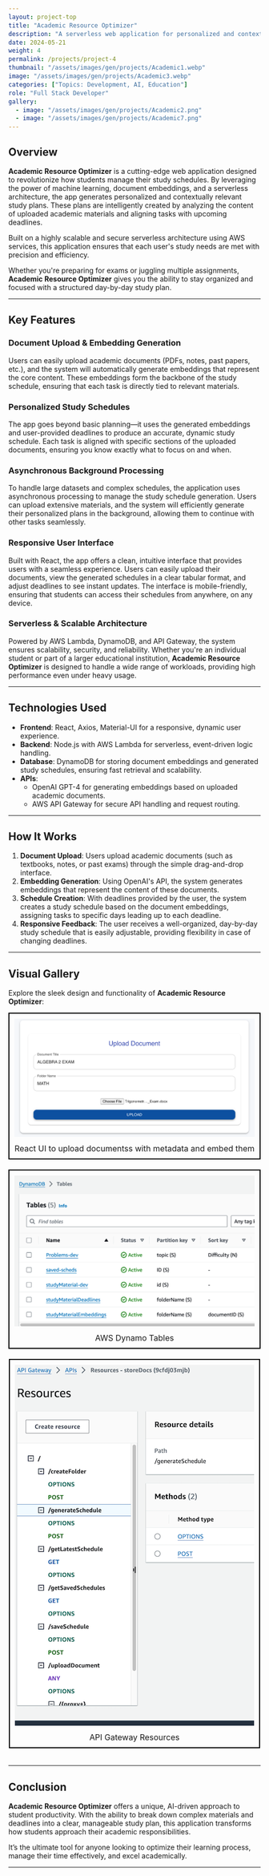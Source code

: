 ```yaml
---
layout: project-top
title: "Academic Resource Optimizer"
description: "A serverless web application for personalized and contextually relevant study schedules"
date: 2024-05-21
weight: 4
permalink: /projects/project-4
thumbnail: "/assets/images/gen/projects/Academic1.webp"
image: "/assets/images/gen/projects/Academic3.webp"
categories: ["Topics: Development, AI, Education"]
role: "Full Stack Developer"
gallery:
  - image: "/assets/images/gen/projects/Academic2.png"
  - image: "/assets/images/gen/projects/Academic7.png"
---
```

## Overview
**Academic Resource Optimizer** is a cutting-edge web application designed to revolutionize how students manage their study schedules. By leveraging the power of machine learning, document embeddings, and a serverless architecture, the app generates personalized and contextually relevant study plans. These plans are intelligently created by analyzing the content of uploaded academic materials and aligning tasks with upcoming deadlines.

Built on a highly scalable and secure serverless architecture using AWS services, this application ensures that each user's study needs are met with precision and efficiency. 

Whether you're preparing for exams or juggling multiple assignments, **Academic Resource Optimizer** gives you the ability to stay organized and focused with a structured day-by-day study plan.

---

## Key Features
### **Document Upload & Embedding Generation**
Users can easily upload academic documents (PDFs, notes, past papers, etc.), and the system will automatically generate embeddings that represent the core content. These embeddings form the backbone of the study schedule, ensuring that each task is directly tied to relevant materials.

### **Personalized Study Schedules**
The app goes beyond basic planning—it uses the generated embeddings and user-provided deadlines to produce an accurate, dynamic study schedule. Each task is aligned with specific sections of the uploaded documents, ensuring you know exactly what to focus on and when.

### **Asynchronous Background Processing**
To handle large datasets and complex schedules, the application uses asynchronous processing to manage the study schedule generation. Users can upload extensive materials, and the system will efficiently generate their personalized plans in the background, allowing them to continue with other tasks seamlessly.

### **Responsive User Interface**
Built with React, the app offers a clean, intuitive interface that provides users with a seamless experience. Users can easily upload their documents, view the generated schedules in a clear tabular format, and adjust deadlines to see instant updates. The interface is mobile-friendly, ensuring that students can access their schedules from anywhere, on any device.

### **Serverless & Scalable Architecture**
Powered by AWS Lambda, DynamoDB, and API Gateway, the system ensures scalability, security, and reliability. Whether you're an individual student or part of a larger educational institution, **Academic Resource Optimizer** is designed to handle a wide range of workloads, providing high performance even under heavy usage.

---

## Technologies Used
- **Frontend**: React, Axios, Material-UI for a responsive, dynamic user experience.
- **Backend**: Node.js with AWS Lambda for serverless, event-driven logic handling.
- **Database**: DynamoDB for storing document embeddings and generated study schedules, ensuring fast retrieval and scalability.
- **APIs**:
  - OpenAI GPT-4 for generating embeddings based on uploaded academic documents.
  - AWS API Gateway for secure API handling and request routing.
  
---

## How It Works
1. **Document Upload**: Users upload academic documents (such as textbooks, notes, or past exams) through the simple drag-and-drop interface.
2. **Embedding Generation**: Using OpenAI's API, the system generates embeddings that represent the content of these documents.
3. **Schedule Creation**: With deadlines provided by the user, the system creates a study schedule based on the document embeddings, assigning tasks to specific days leading up to each deadline.
4. **Responsive Feedback**: The user receives a well-organized, day-by-day study schedule that is easily adjustable, providing flexibility in case of changing deadlines.

---

## Visual Gallery
Explore the sleek design and functionality of **Academic Resource Optimizer**:

</div>

<head>
  <style>
    .image-container {
      display: inline-block; /* Adjusts container to the image's size */
      border: 2px solid #000;
      padding: 10px;
      margin-bottom: 20px;
      text-align: center;
      max-width: 100%; /* Prevents the container from being wider than the screen */
    }

    .image-container img {
      width: 100%; /* Fills the container's width */
      height: auto; /* Keeps the aspect ratio of the image */
    }

    .image-container .caption {
      margin-top: 10px;
      font-size: 16px;
    }
  </style>
</head>

<div style="display: flex; flex-direction: column; align-items: center;">
  <!-- First image with border and caption -->
  <div class="image-container">
    <img src="/assets/images/gen/projects/Academic4.webp" />
    <div class="caption">React UI to upload documentss with metadata and embed them</div>
  </div>
  
  <!-- Second image with border and caption -->
  <div class="image-container">
    <img src="/assets/images/gen/projects/Academic5.webp" />
    <div class="caption">AWS Dynamo Tables</div>
  </div>
  
  <!-- Third image with border and caption -->
  <div class="image-container">
    <img src="/assets/images/gen/projects/Academic6.png" />
    <div class="caption">API Gateway Resources</div>
  </div>
</div>


---

## Conclusion
**Academic Resource Optimizer** offers a unique, AI-driven approach to student productivity. With the ability to break down complex materials and deadlines into a clear, manageable study plan, this application transforms how students approach their academic responsibilities. 

It’s the ultimate tool for anyone looking to optimize their learning process, manage their time effectively, and excel academically.

---
